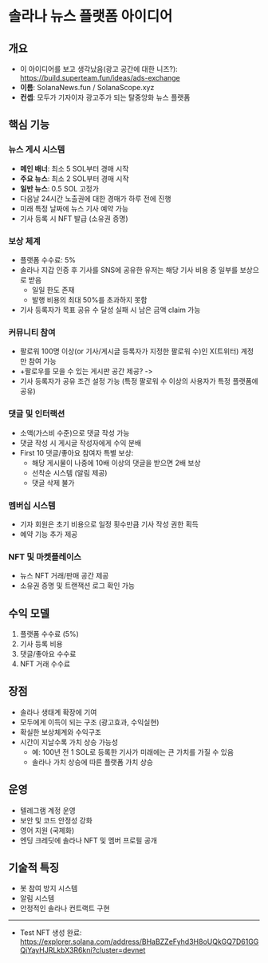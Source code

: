 # 솔라나 뉴스 플랫폼 아이디어

## 개요
- 이 아이디어를 보고 생각났음(광고 공간에 대한 니즈?): https://build.superteam.fun/ideas/ads-exchange
- **이름**: SolanaNews.fun / SolanaScope.xyz
- **컨셉**: 모두가 기자이자 광고주가 되는 탈중앙화 뉴스 플랫폼

## 핵심 기능

### 뉴스 게시 시스템
- **메인 배너**: 최소 5 SOL부터 경매 시작
- **주요 뉴스**: 최소 2 SOL부터 경매 시작
- **일반 뉴스**: 0.5 SOL 고정가
- 다음날 24시간 노출권에 대한 경매가 하루 전에 진행
- 미래 특정 날짜에 뉴스 기사 예약 가능
- 기사 등록 시 NFT 발급 (소유권 증명)

### 보상 체계
- 플랫폼 수수료: 5%
- 솔라나 지갑 인증 후 기사를 SNS에 공유한 유저는 해당 기사 비용 중 일부를 보상으로 받음
  - 일일 한도 존재
  - 발행 비용의 최대 50%를 초과하지 못함
- 기사 등록자가 목표 공유 수 달성 실패 시 남은 금액 claim 가능

### 커뮤니티 참여
- 팔로워 100명 이상(or 기사/게시글 등록자가 지정한 팔로워 수)인 X(트위터) 계정만 참여 가능 
- +팔로우를 모을 수 있는 게시판 공간 제공? -> 
- 기사 등록자가 공유 조건 설정 가능 (특정 팔로워 수 이상의 사용자가 특정 플랫폼에 공유)

### 댓글 및 인터랙션
- 소액(가스비 수준)으로 댓글 작성 가능
- 댓글 작성 시 게시글 작성자에게 수익 분배
- First 10 댓글/좋아요 참여자 특별 보상:
  - 해당 게시물이 나중에 10배 이상의 댓글을 받으면 2배 보상
  - 선착순 시스템 (알림 제공)
  - 댓글 삭제 불가

### 멤버십 시스템
- 기자 회원은 초기 비용으로 일정 횟수만큼 기사 작성 권한 획득
- 예약 기능 추가 제공

### NFT 및 마켓플레이스
- 뉴스 NFT 거래/판매 공간 제공
- 소유권 증명 및 트랜잭션 로그 확인 가능

## 수익 모델
1. 플랫폼 수수료 (5%)
2. 기사 등록 비용
3. 댓글/좋아요 수수료
4. NFT 거래 수수료

## 장점
- 솔라나 생태계 확장에 기여
- 모두에게 이득이 되는 구조 (광고효과, 수익실현)
- 확실한 보상체계와 수익구조
- 시간이 지날수록 가치 상승 가능성
  - 예: 100년 전 1 SOL로 등록한 기사가 미래에는 큰 가치를 가질 수 있음
  - 솔라나 가치 상승에 따른 플랫폼 가치 상승

## 운영
- 텔레그램 계정 운영
- 보안 및 코드 안정성 강화
- 영어 지원 (국제화)
- 엔딩 크레딧에 솔라나 NFT 및 멤버 프로필 공개

## 기술적 특징
- 봇 참여 방지 시스템
- 알림 시스템
- 안정적인 솔라나 컨트랙트 구현






---
- Test NFT 생성 완료: https://explorer.solana.com/address/BHaBZZeFyhd3H8oUQkGQ7D61GGQjYayHJRLkbX3R6kni?cluster=devnet

